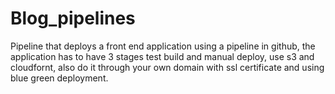 # Blog_pipelines
Pipeline that deploys a front end application using a pipeline in github, the application has to have 3 stages test build and manual deploy, use s3 and cloudfornt, also do it through your own domain with ssl certificate and using blue green deployment.
